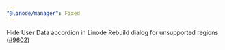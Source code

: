 ```yaml
---
"@linode/manager": Fixed
---
```


Hide User Data accordion in Linode Rebuild dialog for unsupported regions ([#9602](https://github.com/linode/manager/pull/9602))
